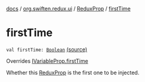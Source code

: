 [docs](../../index.md) / [org.swiften.redux.ui](../index.md) / [ReduxProp](index.md) / [firstTime](./first-time.md)

# firstTime

`val firstTime: `[`Boolean`](https://kotlinlang.org/api/latest/jvm/stdlib/kotlin/-boolean/index.html) [(source)](https://github.com/protoman92/KotlinRedux/tree/master/common/common-ui/src/main/kotlin/org/swiften/redux/ui/Props.kt#L39)

Overrides [IVariableProp.firstTime](../-i-variable-prop/first-time.md)

Whether this [ReduxProp](index.md) is the first one to be injected.

